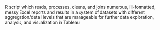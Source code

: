 R script which reads, processes, cleans, and joins numerous, ill-formatted, messy Excel reports and results in a system of datasets with different aggregation/detail levels that are manageable for further data exploration, analysis, and visualization in Tableau.
